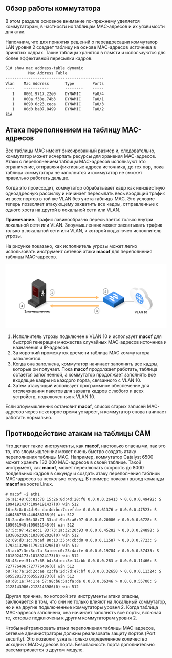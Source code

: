 <!-- 10.4.1 -->
## Обзор работы коммутатора

В этом разделе основное внимание по-прежнему уделяется коммутаторам, в частности их таблицам MAC-адресов и их уязвимости для атак.

Напомним, что для принятия решений о переадресации коммутатор LAN уровня 2 создает таблицу на основе MAC-адресов источника в принятых кадрах. Такие таблицы хранятся в памяти и используются для более эффективной пересылки кадров.

```
S1# show mac address-table dynamic
          Mac Address Table
-------------------------------------------
Vlan    Mac Address       Type        Ports
----    -----------       --------    -----
   1    0001.9717.22e0    DYNAMIC     Fa0/4
   1    000a.f38e.74b3    DYNAMIC     Fa0/1
   1    0090.0c23.ceca    DYNAMIC     Fa0/3
   1    00d0.ba07.8499    DYNAMIC     Fa0/2
S1#
```

<!-- 10.4.2 -->
## Атака переполнением на таблицу MAC-адресов

Все таблицы MAC имеют фиксированный размер и, следовательно, коммутатор может исчерпать ресурсы для хранения MAC-адресов. Атаки с переполнением таблицы MAC-адресов используют это ограничение, отправляя фиктивные адреса источника, до тех пор, пока таблица коммутатора не заполнится и коммутатор не сможет правильно работать дальше.

Когда это происходит, коммутатор обрабатывает кадр как неизвестную одноадресную рассылку и начинает пересылать весь входящий трафик из всех портов в той же VLAN без учета таблицы MAC. Это условие теперь позволяет атакующему захватить все кадры, отправленные с одного хоста на другой в локальной сети или VLAN.

**Примечание.** Трафик лавинообразно пересылается только внутри локальной сети или VLAN. Злоумышленник может захватывать трафик только в локальной сети или VLAN, к которой подключен исполнитель угрозы.

На рисунке показано, как исполнитель угрозы может легко использовать инструмент сетевой атаки **macof** для переполнения таблицы MAC-адресов.

![](./assets/10.4.2.svg)


1. Исполнитель угрозы подключен к VLAN 10 и использует **macof** для быстрой генерации множества случайных MAC-адресов источника и назначения и IP-адресов.
2. За короткий промежуток времени таблица MAC коммутатора заполняется.
3. Когда она заполнена, коммутатор начинает заполнять все кадры, которые он получает. Пока **macof** продолжает работать, таблица остается заполненной, а коммутатор продолжает заполнять все входящие кадры из каждого порта, связанного с VLAN 10.
4. Затем атакующий использует программное обеспечение для отслеживания пакетов для захвата кадров с любого и всех устройств, подключенных к VLAN 10.

Если злоумышленник остановит **macof**, список старых записей MAC-адресов через некоторое время устареет, и коммутатор снова начинает работать нормально.

<!-- 10.4.3 -->
## Противодействие атакам на таблицы CAM

Что делает такие инструменты, как **macof**, настолько опасными, так это то, что злоумышленник может очень быстро создать атаку переполнения таблицы MAC. Например, коммутатор Catalyst 6500 может хранить 132 000 MAC-адресов в своей таблице. Такой инструмент, как **macof**, может переключать скорость до 8000 поддельных кадров в секунду и создать атаку переполнения таблицы MAC-адресов за несколько секунд. В примере показан вывод команды **macof** на хосте Linux.

```
# macof -i eth1
36:a1:48:63:81:70 15:26:8d:4d:28:f8 0.0.0.0.26413 > 0.0.0.0.49492: S 1094191437:1094191437(0) win 512 
16:e8:8:0:4d:9c da:4d:bc:7c:ef:be 0.0.0.0.61376 > 0.0.0.0.47523: S 446486755:446486755(0) win 512 
18:2a:de:56:38:71 33:af:9b:5:a6:97 0.0.0.0.20086 > 0.0.0.0.6728: S 105051945:105051945(0) win 512 
e7:5c:97:42:ec:1 83:73:1a:32:20:93 0.0.0.0.45282 > 0.0.0.0.24898: S 1838062028:1838062028(0) win 512 
62:69:d3:1c:79:ef 80:13:35:4:cb:d0 0.0.0.0.11587 > 0.0.0.0.7723: S 1792413296:1792413296(0) win 512 
c5:a:b7:3e:3c:7a 3a:ee:c0:23:4a:fe 0.0.0.0.19784 > 0.0.0.0.57433: S 1018924173:1018924173(0) win 512 
88:43:ee:51:c7:68 b4:8d:ec:3e:14:bb 0.0.0.0.283 > 0.0.0.0.11466: S 727776406:727776406(0) win 512 
b8:7a:7a:2d:2c:ae c2:fa:2d:7d:e7:bf 0.0.0.0.32650 > 0.0.0.0.11324: S 605528173:605528173(0) win 512 
e0:d8:1e:74:1:e 57:98:b6:5a:fa:de 0.0.0.0.36346 > 0.0.0.0.55700: S 2128143986:2128143986(0) win 512
```

Другая причина, по которой эти инструменты атаки опасны, заключается в том, что они не только влияют на локальный коммутатор, но и на другие подключенные коммутаторы уровня 2. Когда таблица MAC-адресов заполнена, она начинает заполнять все порты, включая те, которые подключены к другим коммутаторам уровня 2.

Чтобы нейтрализовать атаки переполнения таблицы MAC-адресов, сетевые администраторы должны реализовать защиту портов (Port security). Это позволит узнать только определенное количество исходных MAC-адресов порта. Безопасность порта дополнительно рассматривается в другом модуле.

<!-- 10.4.4 -->
<!-- quiz -->
